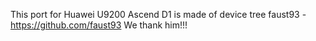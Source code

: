This port for Huawei U9200 Ascend D1 is made of device tree faust93 - https://github.com/faust93
We thank him!!!